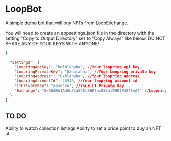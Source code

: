 # LoopBot
A simple demo bot that will buy NFTs from LoopExchange.

You will need to create an appsettings.json file in the directory with the setting "Copy to Output Directory" set to "Copy Always" like below. DO NOT SHARE ANY OF YOUR KEYS WITH ANYONE!
```json
{

  "Settings": {
    "LoopringApiKey": "kdlblahaha", //Your loopring api key
    "LoopringPrivateKey": "0xbalahha", //Your Loopring private key
    "LoopringAddress": "0xblahaha", //Your loopring address
    "LoopringAccountId": 40940, //Your loopring account id
    "L1PrivateKey": "assdsxa", //Your L1 Private Key
    "Exchange": "0x0BABA1Ad5bE3a5C0a66E7ac838a129Bf948f1eA4" //Loopring Exchange address
  }
}
```

## TO DO
Ability to watch collection listings
Ability to set a price point to buy an NFT at
